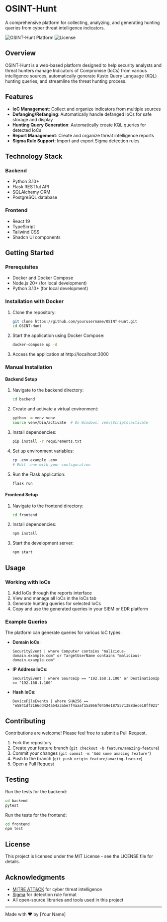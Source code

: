# OSINT-Hunt

A comprehensive platform for collecting, analyzing, and generating hunting queries from cyber threat intelligence indicators.

![OSINT-Hunt Platform](https://img.shields.io/badge/Platform-OSINT--Hunt-blue)
![License](https://img.shields.io/badge/License-MIT-green)

## Overview

OSINT-Hunt is a web-based platform designed to help security analysts and threat hunters manage Indicators of Compromise (IoCs) from various intelligence sources, automatically generate Kusto Query Language (KQL) hunting queries, and streamline the threat hunting process.

## Features

- **IoC Management**: Collect and organize indicators from multiple sources
- **Defanging/Refanging**: Automatically handle defanged IoCs for safe storage and display
- **Hunting Query Generation**: Automatically create KQL queries for detected IoCs
- **Report Management**: Create and organize threat intelligence reports
- **Sigma Rule Support**: Import and export Sigma detection rules

## Technology Stack

### Backend
- Python 3.10+
- Flask RESTful API
- SQLAlchemy ORM
- PostgreSQL database

### Frontend
- React 19
- TypeScript
- Tailwind CSS
- Shadcn UI components

## Getting Started

### Prerequisites

- Docker and Docker Compose
- Node.js 20+ (for local development)
- Python 3.10+ (for local development)

### Installation with Docker

1. Clone the repository:
   ```bash
   git clone https://github.com/yourusername/OSINT-Hunt.git
   cd OSINT-Hunt
   ```

2. Start the application using Docker Compose:
   ```bash
   docker-compose up -d
   ```

3. Access the application at http://localhost:3000

### Manual Installation

#### Backend Setup

1. Navigate to the backend directory:
   ```bash
   cd backend
   ```

2. Create and activate a virtual environment:
   ```bash
   python -m venv venv
   source venv/bin/activate  # On Windows: venv\Scripts\activate
   ```

3. Install dependencies:
   ```bash
   pip install -r requirements.txt
   ```

4. Set up environment variables:
   ```bash
   cp .env.example .env
   # Edit .env with your configuration
   ```

5. Run the Flask application:
   ```bash
   flask run
   ```

#### Frontend Setup

1. Navigate to the frontend directory:
   ```bash
   cd frontend
   ```

2. Install dependencies:
   ```bash
   npm install
   ```

3. Start the development server:
   ```bash
   npm start
   ```

## Usage

### Working with IoCs

1. Add IoCs through the reports interface
2. View and manage all IoCs in the IoCs tab
3. Generate hunting queries for selected IoCs
4. Copy and use the generated queries in your SIEM or EDR platform

### Example Queries

The platform can generate queries for various IoC types:

- **Domain IoCs**:
  ```kql
  SecurityEvent | where Computer contains "malicious-domain.example.com" or TargetUserName contains "malicious-domain.example.com"
  ```

- **IP Address IoCs**:
  ```kql
  SecurityEvent | where SourceIp == "192.168.1.100" or DestinationIp == "192.168.1.100"
  ```

- **Hash IoCs**:
  ```kql
  DeviceFileEvents | where SHA256 == "e5841df2166dd424a54a3a5e7f4aaaf15a966f0459e1875571388dece18ff921"
  ```

## Contributing

Contributions are welcome! Please feel free to submit a Pull Request.

1. Fork the repository
2. Create your feature branch (`git checkout -b feature/amazing-feature`)
3. Commit your changes (`git commit -m 'Add some amazing feature'`)
4. Push to the branch (`git push origin feature/amazing-feature`)
5. Open a Pull Request

## Testing

Run the tests for the backend:
```bash
cd backend
pytest
```

Run the tests for the frontend:
```bash
cd frontend
npm test
```

## License

This project is licensed under the MIT License - see the LICENSE file for details.

## Acknowledgments

- [MITRE ATT&CK](https://attack.mitre.org/) for cyber threat intelligence
- [Sigma](https://github.com/SigmaHQ/sigma) for detection rule format
- All open-source libraries and tools used in this project

---

Made with ❤️ by [Your Name]